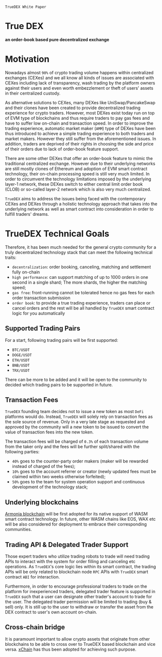 `TrueDEX White Paper`

# True DEX
**an order-book based pure decentralized exchange**


# Motivation

Nowadays almost `90%` of crypto trading volume happens within centralized exchanges (CEXes) and we all know all kinds of issues are associated with CEXes including lack of transparency, wash trading by the platform owners against their users and even worth embezzlement or theft of users' assets in their centralized custody.

As alternative solutions to CEXes, many DEXes like UniSwap/PancakeSwap and their clones have been created to provide decentralized trading experience for crypto traders. However, most DEXes exist today run on top of EVM type of blockchains and thus require traders to pay gas fees and have to suffer low on-chain and transaction speed. In order to improve the trading experience, automatic market maker (`AMM`) type of DEXes have been thus introduced to achieve a simple trading experience to both traders and market makers. However they still suffer from the aforementioned issues. In addition, traders are deprived of their rights in choosing the side and price of their orders due to lack of order-book feature support.

There are some other DEXes that offer an order-book feature to mimic the traditional centralized exchange. However due to their underlying networks are still mostly clones of Ethereum and adoption of EVM smart contract technology, their on-chain processing speed is still very much limited. In order to circumvent the technology limitations imposed by the underlying layer-1 network, these DEXes switch to either central limit order book (CLOB) or so-called layer-2 network which is also very much centralized.

`TrueDEX` aims to address the issues being faced with the contemporary CEXes and DEXes through a holistic technology approach that takes into the underlying network as well as smart contract into consideration in order to fulfill traders' dreams.

# TrueDEX Technical Goals
Therefore, it has been much needed for the general crypto community for a truly decentralized technology stack that can meet the following technical traits:

- `decentralization`: order booking, canceling, matching and settlement fully on-chain
- `high performance`: can support matching of up to 1000 orders in one second in a single shard; The more shards, the higher the matching speed;
- `gas free`: front-running cannot be tolerated hence no gas fees for each order transaction submission
- `order book`: to provide a true trading experience, traders can place or cancel orders and the rest will be all handled by `TrueDEX` smart contract logic for you automatically  
## Supported Trading Pairs

For a start, following trading pairs will be first supported:

- `BTC/USDT`
- `DOGE/USDT`
- `ETH/USDT`
- `BNB/USDT`
- `TRX/USDT`

There can be more to be added and it will be open to the community to decided which trading pairs to be supported in future.

## Transaction Fees

`TrueDEX` founding team decides not to issue a new token as most `DeFi` platforms would do. Instead, `TrueDEX` will solely rely on transaction fees as the sole source of revenue. Only in a very late stage as requested and approved by the community will a new token to be issued to convert the value of transaction fees into the new token.

The transaction fees will be charged of `0.3%` of each transaction volume from the taker only and the fees will be further split/shared with the following parties:

- `40%` goes to the counter-party order makers (maker will be rewarded instead of charged of the fees);
- `10%` goes to the account referrer or creator (newly updated fees must be claimed within two weeks otherwise forfeited);
- `50%` goes to the team for system operation support and continuous development of the technology stack;
## Underlying blockchains

[Armonia blockchain](https://amax.network) will be first adopted for its native support of WASM smart contract technology. In future, other WASM chains like EOS, WAX etc will be also considered for deployment to embrace their corresponding communities.

## Trading API & Delegated Trader Support

Those expert traders who utilize trading robots to trade will need trading APIs to interact with the system for order filling and canceling etc operations.
As `TrueDEX`'s core logic lies within its smart contract, the trading APIs will be only related to blockchain node `RPC` APIs with `TrueDEX` smart contract `ABI` for interaction.

Furthermore, in order to encourage professional traders to trade on the platform for inexperienced traders, delegated trader feature is supported in `TrueDEX` such that a user can designate other trader's account to trade for the user. The delegated trader permission will be limited to trading (buy & sell) only. It is still up to the user to withdraw or transfer the asset from the DEX contract to user's own account on-chain.  
## Cross-chain bridge

It is paramount important to allow crypto assets that originate from other blockchains to be able to cross over to TrueDEX based blockchain and vice versa. [xChain](https://xchain.pro) has thus been adopted for achieving such purpose.